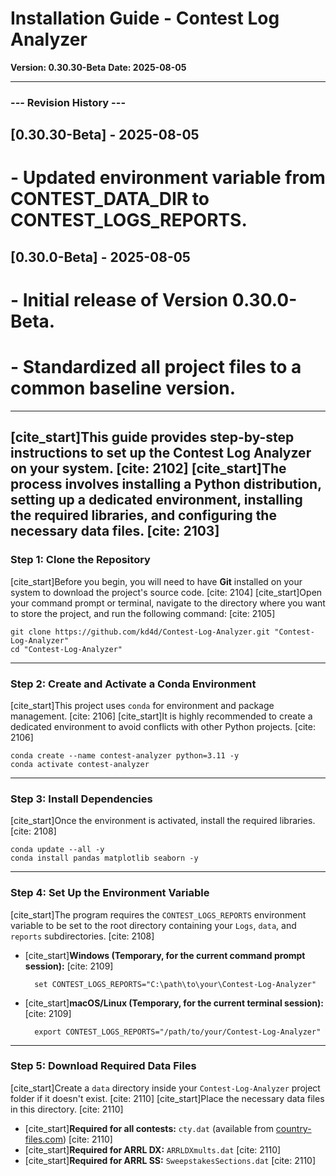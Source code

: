 # Installation Guide - Contest Log Analyzer

**Version: 0.30.30-Beta**
**Date: 2025-08-05**

---
### --- Revision History ---
## [0.30.30-Beta] - 2025-08-05
# - Updated environment variable from CONTEST_DATA_DIR to CONTEST_LOGS_REPORTS.
## [0.30.0-Beta] - 2025-08-05
# - Initial release of Version 0.30.0-Beta.
# - Standardized all project files to a common baseline version.
---

[cite_start]This guide provides step-by-step instructions to set up the Contest Log Analyzer on your system. [cite: 2102] [cite_start]The process involves installing a Python distribution, setting up a dedicated environment, installing the required libraries, and configuring the necessary data files. [cite: 2103]
---

### Step 1: Clone the Repository

[cite_start]Before you begin, you will need to have **Git** installed on your system to download the project's source code. [cite: 2104] [cite_start]Open your command prompt or terminal, navigate to the directory where you want to store the project, and run the following command: [cite: 2105]

    git clone https://github.com/kd4d/Contest-Log-Analyzer.git "Contest-Log-Analyzer"
    cd "Contest-Log-Analyzer"
---
### Step 2: Create and Activate a Conda Environment

[cite_start]This project uses `conda` for environment and package management. [cite: 2106] [cite_start]It is highly recommended to create a dedicated environment to avoid conflicts with other Python projects. [cite: 2106]

    conda create --name contest-analyzer python=3.11 -y
    conda activate contest-analyzer
---
### Step 3: Install Dependencies

[cite_start]Once the environment is activated, install the required libraries. [cite: 2108]

    conda update --all -y
    conda install pandas matplotlib seaborn -y
---
### Step 4: Set Up the Environment Variable

[cite_start]The program requires the `CONTEST_LOGS_REPORTS` environment variable to be set to the root directory containing your `Logs`, `data`, and `reports` subdirectories. [cite: 2108]
* [cite_start]**Windows (Temporary, for the current command prompt session):** [cite: 2109]

        set CONTEST_LOGS_REPORTS="C:\path\to\your\Contest-Log-Analyzer"

* [cite_start]**macOS/Linux (Temporary, for the current terminal session):** [cite: 2109]

        export CONTEST_LOGS_REPORTS="/path/to/your/Contest-Log-Analyzer"
---
### Step 5: Download Required Data Files

[cite_start]Create a `data` directory inside your `Contest-Log-Analyzer` project folder if it doesn't exist. [cite: 2110] [cite_start]Place the necessary data files in this directory. [cite: 2110]

* [cite_start]**Required for all contests:** `cty.dat` (available from [country-files.com](http://www.country-files.com/cty/cty.dat)) [cite: 2110]
* [cite_start]**Required for ARRL DX:** `ARRLDXmults.dat` [cite: 2110]
* [cite_start]**Required for ARRL SS:** `SweepstakesSections.dat` [cite: 2110]